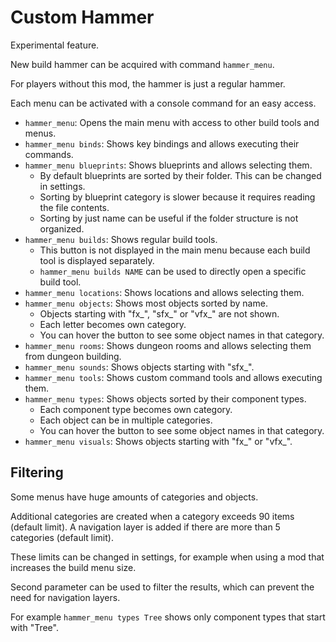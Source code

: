 # Custom Hammer

Experimental feature.

New build hammer can be acquired with command `hammer_menu`.

For players without this mod, the hammer is just a regular hammer.

Each menu can be activated with a console command for an easy access.

- `hammer_menu`: Opens the main menu with access to other build tools and menus.
- `hammer_menu binds`: Shows key bindings and allows executing their commands.
- `hammer_menu blueprints`: Shows blueprints and allows selecting them.
  - By default blueprints are sorted by their folder. This can be changed in settings.
  - Sorting by blueprint category is slower because it requires reading the file contents.
  - Sorting by just name can be useful if the folder structure is not organized.
- `hammer_menu builds`: Shows regular build tools.
  - This button is not displayed in the main menu because each build tool is displayed separately.
  - `hammer_menu builds NAME` can be used to directly open a specific build tool.
- `hammer_menu locations`: Shows locations and allows selecting them.
- `hammer_menu objects`: Shows most objects sorted by name.
  - Objects starting with "fx_", "sfx_" or "vfx_" are not shown.
  - Each letter becomes own category.
  - You can hover the button to see some object names in that category.
- `hammer_menu rooms`: Shows dungeon rooms and allows selecting them from dungeon building.
- `hammer_menu sounds`: Shows objects starting with "sfx_".
- `hammer_menu tools`: Shows custom command tools and allows executing them.
- `hammer_menu types`: Shows objects sorted by their component types.
  - Each component type becomes own category.
  - Each object can be in multiple categories.
  - You can hover the button to see some object names in that category.
- `hammer_menu visuals`: Shows objects starting with "fx_" or "vfx_".

## Filtering

Some menus have huge amounts of categories and objects.

Additional categories are created when a category exceeds 90 items (default limit). A navigation layer is added if there are more than 5 categories (default limit).

These limits can be changed in settings, for example when using a mod that increases the build menu size.

Second parameter can be used to filter the results, which can prevent the need for navigation layers.

For example `hammer_menu types Tree` shows only component types that start with "Tree".
